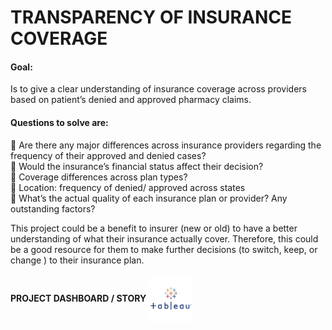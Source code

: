 # TRANSPARENCY OF INSURANCE COVERAGE 
#### Goal:
 Is to give a clear understanding of insurance coverage across providers based on patient’s denied and approved pharmacy claims. 
 #### Questions to solve are:
🌱 Are there any major differences across insurance providers regarding the frequency of their approved and denied cases?
</br>
🌱 Would the insurance’s financial status affect their decision?
</br>
🌱 Coverage differences across plan types?
</br>
🌱 Location: frequency of denied/ approved across states 
</br>
🌱 What’s the actual quality of each insurance plan or provider? Any outstanding factors?

 
This project could be a benefit to insurer (new or old) to have a better understanding of what their insurance actually cover. Therefore, this could be a good resource for them to make further decisions (to switch, keep, or change ) to their insurance plan. 
#### PROJECT DASHBOARD / STORY <a href="[https://public.tableau.com/app/profile/amy.herrou](https://public.tableau.com/views/TransparencyofInsuranceCoverage/StorySlide?:language=en-US&:display_count=n&:origin=viz_share_link)"><img align="center" src="https://github.com/AmyHerrou/images/blob/main/icon-tableau.png" alt="Amy Herrou | Tableau" width="71px"/></a>
